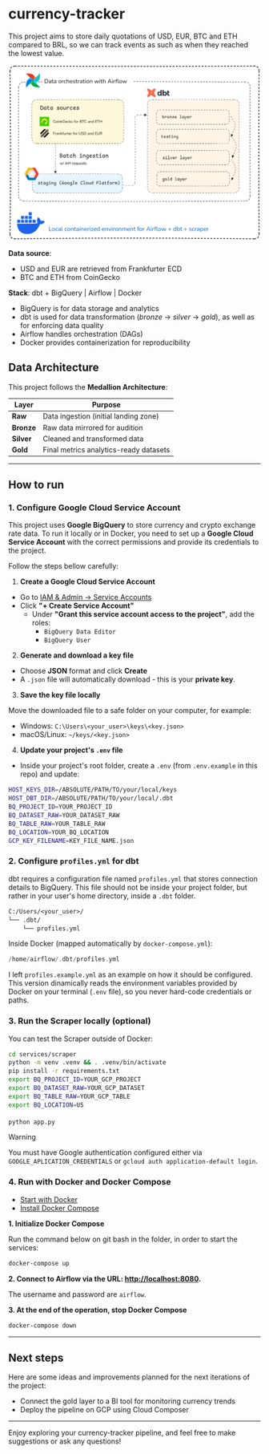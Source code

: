 # currency-tracker

This project aims to store daily quotations of USD, EUR, BTC and ETH compared to BRL, so we can track events as such as when they reached the lowest value.

![Pipeline diagram](excalidraw_diagram.png)

**Data source**:
- USD and EUR are retrieved from Frankfurter ECD
- BTC and ETH from CoinGecko

**Stack**: dbt + BigQuery | Airflow | Docker

- BigQuery is for data storage and analytics
- dbt is used for data transformation (*bronze* → *silver* → *gold*), as well as for enforcing data quality
- Airflow handles orchestration (DAGs)
- Docker provides containerization for reproducibility

## Data Architecture
This project follows the **Medallion Architecture**:

| Layer | Purpose |
|-------|---------|
| **Raw** | Data ingestion (initial landing zone) |
| **Bronze** | Raw data mirrored for audition |
| **Silver** | Cleaned and transformed data |
| **Gold** | Final metrics analytics-ready datasets |

---

## How to run

### 1. Configure Google Cloud Service Account

This project uses **Google BigQuery** to store currency and crypto exchange rate data.
To run it locally or in Docker, you need to set up a **Google Cloud Service Account** with the correct permissions and provide its credentials to the project.

Follow the steps bellow carefully:

1. **Create a Google Cloud Service Account**

- Go to [IAM & Admin → Service Accounts](https://console.cloud.google.com/iam-admin/serviceaccounts)
- Click **"+ Create Service Account"**
   - Under **"Grant this service account access to the project"**, add the roles:
     - `BigQuery Data Editor`
     - `BigQuery User`

2. **Generate and download a key file**

- Choose **JSON** format and click **Create**
- A `.json` file will automatically download - this is your **private key**.

3. **Save the key file locally**

Move the downloaded file to a safe folder on your computer, for example:
- Windows: `C:\Users\<your_user>\keys\<key.json>`
- macOS/Linux: `~/keys/<key.json>`

4. **Update your project's `.env` file**

- Inside your project's root folder, create a `.env` (from `.env.example` in this repo) and update:

```bash
HOST_KEYS_DIR=/ABSOLUTE/PATH/TO/your/local/keys
HOST_DBT_DIR=/ABSOLUTE/PATH/TO/your/local/.dbt
BQ_PROJECT_ID=YOUR_PROJECT_ID
BQ_DATASET_RAW=YOUR_DATASET_RAW
BQ_TABLE_RAW=YOUR_TABLE_RAW
BQ_LOCATION=YOUR_BQ_LOCATION
GCP_KEY_FILENAME=KEY_FILE_NAME.json
```

### 2. Configure `profiles.yml` for dbt

dbt requires a configuration file named `profiles.yml` that stores connection details to BigQuery. This file should not be inside your project folder, but rather in your user's home directory, inside a `.dbt` folder.

```perl
C:/Users/<your_user>/
└── .dbt/
    └── profiles.yml
```

Inside Docker (mapped automatically by `docker-compose.yml`):
```swift
/home/airflow/.dbt/profiles.yml
```

I left `profiles.example.yml` as an example on how it should be configured. This version dinamically reads the environment variables provided by Docker on your terminal (`.env` file), so you never hard-code credentials or paths.

### 3. Run the Scraper locally (optional) 

You can test the Scraper outside of Docker:

```bash
cd services/scraper
python -m venv .venv && . .venv/bin/activate
pip install -r requirements.txt
export BQ_PROJECT_ID=YOUR_GCP_PROJECT
export BQ_DATASET_RAW=YOUR_GCP_DATASET
export BQ_TABLE_RAW=YOUR_GCP_TABLE
export BQ_LOCATION=US

python app.py
```

> [!WARNING]
> You must have Google authentication configured either via `GOOGLE_APLICATION_CREDENTIALS` or `gcloud auth application-default login`.

### 4. Run with Docker and Docker Compose

- [Start with Docker](https://www.docker.com/get-started)
- [Install Docker Compose](https://docs.docker.com/compose/install/)

**1. Initialize Docker Compose**

Run the command below on git bash in the folder, in order to start the services:

```bash
docker-compose up
```

**2. Connect to Airflow via the URL: [http://localhost:8080](http://localhost:8080).**

The username and password are `airflow`.

**3. At the end of the operation, stop Docker Compose**

```bash
docker-compose down
```

---

## Next steps

Here are some ideas and improvements planned for the next iterations of the project:

- Connect the gold layer to a BI tool for monitoring currency trends
- Deploy the pipeline on GCP using Cloud Composer

---

Enjoy exploring your currency-tracker pipeline, and feel free to make suggestions or ask any questions!
